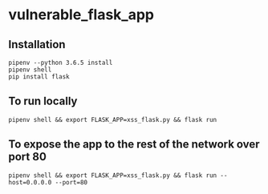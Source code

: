 # vulnerable_flask_app

## Installation
```
pipenv --python 3.6.5 install
pipenv shell
pip install flask
```

## To run locally
```pipenv shell && export FLASK_APP=xss_flask.py && flask run```

## To expose the app to the rest of the network over port 80
```pipenv shell && export FLASK_APP=xss_flask.py && flask run --host=0.0.0.0 --port=80```
